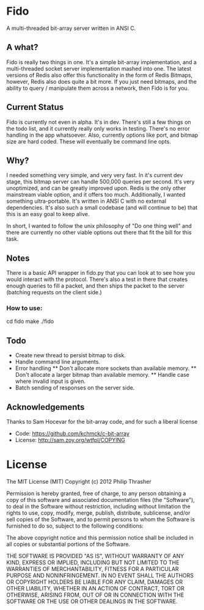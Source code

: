 Fido
====

A multi-threaded bit-array server written in ANSI C.


A what?
-------

Fido is really two things in one. It's a simple bit-array implementation, and
a multi-threaded socket server implementation mashed into one. The latest
versions of Redis also offer this functionality in the form of Redis Bitmaps,
however, Redis also does quite a bit more. If you just need bitmaps, and the
ability to query / manipulate them across a network, then Fido is for you.


Current Status
--------------

Fido is currently not even in alpha. It's in dev. There's still a few things on
the todo list, and it currently really only works in testing. There's no error
handling in the app whatsoever. Also, currently options like port, and bitmap
size are hard coded. These will eventually be command line opts.


Why?
----

I needed something very simple, and very very fast. In it's current dev stage,
this bitmap server can handle 500,000 queries per second. It's very
unoptimized, and can be greatly improved upon. Redis is the only other
mainstream viable option, and it offers too much. Additionally, I wanted
something ultra-portable. It's written in ANSI C with no external dependencies.
It's also such a small codebase (and will continue to be) that this is an easy
goal to keep alive.

In short, I wanted to follow the unix philosophy of "Do one thing well" and
there are currently no other viable options out there that fit the bill for
this task.


Notes
-----

There is a basic API wrapper in fido.py that you can look at to see how you
would interact with the protocol. There's also a test in there that creates
enough queries to fill a packet, and then ships the packet to the server
(batching requests on the client side.)

### How to use:

   cd fido
   make
   ./fido


Todo
----

* Create new thread to persist bitmap to disk.
* Handle command line arguments.
* Error handling
** Don't allocate more sockets than available memory.
** Don't allocate a larger bitmap than available memory.
** Handle case where invalid input is given.
* Batch sending of responses on the server side.


Acknowledgements
----------------

Thanks to Sam Hocevar for the bit-array code, and for such a liberal license

* Code: https://github.com/kchmck/c-bit-array
* License: http://sam.zoy.org/wtfpl/COPYING


License
=======

The MIT License (MIT)
Copyright (c) 2012 Philip Thrasher

Permission is hereby granted, free of charge, to any person obtaining a copy of this software and associated documentation files (the "Software"), to deal in the Software without restriction, including without limitation the rights to use, copy, modify, merge, publish, distribute, sublicense, and/or sell copies of the Software, and to permit persons to whom the Software is furnished to do so, subject to the following conditions:

The above copyright notice and this permission notice shall be included in all copies or substantial portions of the Software.

THE SOFTWARE IS PROVIDED "AS IS", WITHOUT WARRANTY OF ANY KIND, EXPRESS OR IMPLIED, INCLUDING BUT NOT LIMITED TO THE WARRANTIES OF MERCHANTABILITY, FITNESS FOR A PARTICULAR PURPOSE AND NONINFRINGEMENT. IN NO EVENT SHALL THE AUTHORS OR COPYRIGHT HOLDERS BE LIABLE FOR ANY CLAIM, DAMAGES OR OTHER LIABILITY, WHETHER IN AN ACTION OF CONTRACT, TORT OR OTHERWISE, ARISING FROM, OUT OF OR IN CONNECTION WITH THE SOFTWARE OR THE USE OR OTHER DEALINGS IN THE SOFTWARE.
